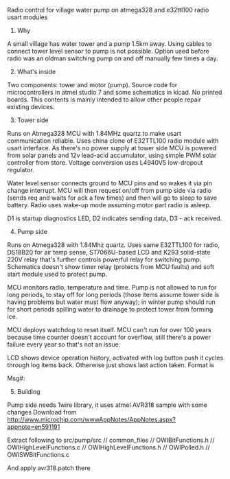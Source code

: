 Radio control for village water pump on atmega328 and e32ttl100 radio usart modules

1) Why

A small village has water tower and a pump 1.5km away. Using cables to connect tower level sensor to pump is not possible. Option used before radio was an oldman switching pump on and off manually few times a day.

2) What's inside

Two components: tower and motor (pump). Source code for microcontrollers in atmel studio 7 and some schematics in kicad. No printed boards. This contents is mainly intended to allow other people repair existing devices.

3) Tower side

Runs on Atmega328 MCU with 1.84MHz quartz to make usart communication reliable. Uses china clone of E32TTL100 radio module with usart interface. As there's no power supply at tower side MCU is powered from solar panels and 12v lead-acid accumulator, using simple PWM solar controller from store. Voltage conversion uses L4940V5 low-dropout regulator. 

Water level sensor connects ground to MCU pins and so wakes it via pin change interrupt. MCU will then request on/off from pump side via radio (sends req and waits for ack a few times) and then will go to sleep to save battery. Radio uses wake-up mode assuming motor part radio is asleep.

D1 is startup diagnostics LED, D2 indicates sending data, D3 - ack received.

4) Pump side

Runs on Atmega328 with 1.84Mhz quartz. Uses same E32TTL100 for radio, DS18B20 for air temp sense, ST7066U-based LCD and K293 solid-state 220V relay that's further controls powerful relay for switching pump. Schematics doesn't show timer relay (protects from MCU faults) and soft start module used to protect pump.

MCU monitors radio, temperature and time. Pump is not allowed to run for long periods, to stay off for long periods (those items assume tower side is having problems but water must flow anyway); in winter pump should run for short periods spilling water to drainage to protect tower from forming ice.

MCU deploys watchdog to reset itself. MCU can't run for over 100 years because time counter doesn't account for overflow, still there's a power failure every year so that's not an issue.

LCD shows device operation history, activated with log button push it cycles through log items back. Otherwise just shows last action taken. Format is 

Msg#: <time passed since event> <action taken>
<text>

5) Building

Pump side needs 1wire library, it uses atmel AVR318 sample with some changes 
Download from http://www.microchip.com/wwwAppNotes/AppNotes.aspx?appnote=en591191

Extract following to src/pump/src
// common_files
// OWIBitFunctions.h
// OWIHighLevelFunctions.c
// OWIHighLevelFunctions.h
// OWIPolled.h
// OWISWBitFunctions.c

And apply avr318.patch there
